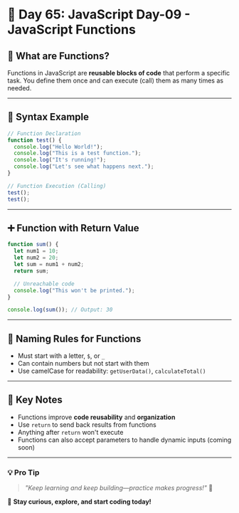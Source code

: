 # 🚀 Day 65: JavaScript Day-09 - JavaScript Functions

## 📌 What are Functions?

Functions in JavaScript are **reusable blocks of code** that perform a specific task. You define them once and can execute (call) them as many times as needed.

---

## 🔧 Syntax Example

```javascript
// Function Declaration
function test() {
  console.log("Hello World!");
  console.log("This is a test function.");
  console.log("It's running!");
  console.log("Let's see what happens next.");
}

// Function Execution (Calling)
test();
test();
```

---

## ➕ Function with Return Value

```javascript
function sum() {
  let num1 = 10;
  let num2 = 20;
  let sum = num1 + num2;
  return sum;

  // Unreachable code
  console.log("This won't be printed.");
}

console.log(sum()); // Output: 30
```

---

## 🧠 Naming Rules for Functions

- Must start with a letter, `$`, or `_`
- Can contain numbers but not start with them
- Use camelCase for readability: `getUserData()`, `calculateTotal()`

---

## 📖 Key Notes

- Functions improve **code reusability** and **organization**
- Use `return` to send back results from functions
- Anything after `return` won't execute
- Functions can also accept parameters to handle dynamic inputs (coming soon)

---

### 💡 **Pro Tip**

> _"Keep learning and keep building—practice makes progress!"_ 💪

🚀 **Stay curious, explore, and start coding today!**
